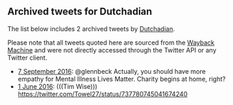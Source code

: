 ## Archived tweets for Dutchadian

The list below includes 2 archived tweets by
[Dutchadian](https://twitter.com/Dutchadian).


Please note that all tweets quoted here are sourced from the
[Wayback Machine](https://web.archive.org) and were not directly accessed through the Twitter API or
any Twitter client.

* [ 7 September 2016](https://web.archive.org/web/20160909162454/https://twitter.com/Dutchadian/status/773557473319919616): @glennbeck  Actually, you should have more empathy for Mental Illness Lives Matter. Charity begins at home, right? <!--773557473319919616-->
* [ 1 June 2016](https://web.archive.org/web/20161106143103/https://twitter.com/dutchadian/status/737825202222948352?lang=en-gb): (((Tim Wise))) https://twitter.com/Towel27/status/737780745041674240 <!--737825202222948352-->
